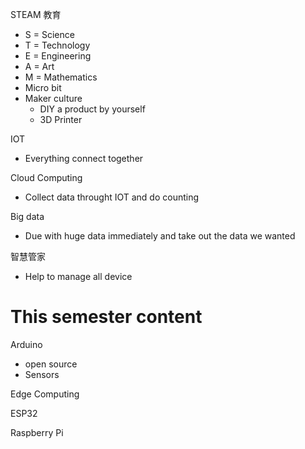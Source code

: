 STEAM 教育
- S = Science
- T = Technology
- E = Engineering
- A = Art 
- M = Mathematics
- Micro bit
- Maker culture 
    - DIY a product by yourself
    - 3D Printer

IOT
- Everything connect together

Cloud Computing
- Collect data throught IOT and do counting

Big data
- Due with huge data immediately and take out the data we wanted

智慧管家
- Help to manage all device

# **This semester content**

Arduino 
- open source
- Sensors

Edge Computing 

ESP32

Raspberry Pi